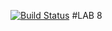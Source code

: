 [![Build Status](https://travis-ci.org/geminishkv/lab08.svg?branch=master)](https://travis-ci.org/geminishkv/lab08)
#LAB 8
